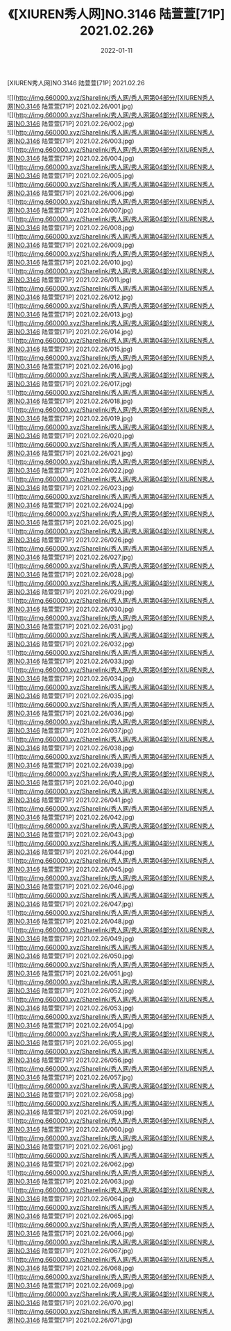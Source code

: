 ﻿---
layout: post
title:  《[XIUREN秀人网]NO.3146 陆萱萱[71P] 2021.02.26》
date:   2022-01-11
img: http://img.660000.xyz/Sharelink/秀人网/秀人网第04部分/[XIUREN秀人网]NO.3146 陆萱萱[71P] 2021.02.26/000.jpg
categories: [美女, 清纯, 唯美]
---

[XIUREN秀人网]NO.3146 陆萱萱[71P] 2021.02.26

 ![](http://img.660000.xyz/Sharelink/秀人网/秀人网第04部分/[XIUREN秀人网]NO.3146 陆萱萱[71P] 2021.02.26/001.jpg) <br>![](http://img.660000.xyz/Sharelink/秀人网/秀人网第04部分/[XIUREN秀人网]NO.3146 陆萱萱[71P] 2021.02.26/002.jpg) <br>![](http://img.660000.xyz/Sharelink/秀人网/秀人网第04部分/[XIUREN秀人网]NO.3146 陆萱萱[71P] 2021.02.26/003.jpg) <br>![](http://img.660000.xyz/Sharelink/秀人网/秀人网第04部分/[XIUREN秀人网]NO.3146 陆萱萱[71P] 2021.02.26/004.jpg) <br>![](http://img.660000.xyz/Sharelink/秀人网/秀人网第04部分/[XIUREN秀人网]NO.3146 陆萱萱[71P] 2021.02.26/005.jpg) <br>![](http://img.660000.xyz/Sharelink/秀人网/秀人网第04部分/[XIUREN秀人网]NO.3146 陆萱萱[71P] 2021.02.26/006.jpg) <br>![](http://img.660000.xyz/Sharelink/秀人网/秀人网第04部分/[XIUREN秀人网]NO.3146 陆萱萱[71P] 2021.02.26/007.jpg) <br>![](http://img.660000.xyz/Sharelink/秀人网/秀人网第04部分/[XIUREN秀人网]NO.3146 陆萱萱[71P] 2021.02.26/008.jpg) <br>![](http://img.660000.xyz/Sharelink/秀人网/秀人网第04部分/[XIUREN秀人网]NO.3146 陆萱萱[71P] 2021.02.26/009.jpg) <br>![](http://img.660000.xyz/Sharelink/秀人网/秀人网第04部分/[XIUREN秀人网]NO.3146 陆萱萱[71P] 2021.02.26/010.jpg) <br>![](http://img.660000.xyz/Sharelink/秀人网/秀人网第04部分/[XIUREN秀人网]NO.3146 陆萱萱[71P] 2021.02.26/011.jpg) <br>![](http://img.660000.xyz/Sharelink/秀人网/秀人网第04部分/[XIUREN秀人网]NO.3146 陆萱萱[71P] 2021.02.26/012.jpg) <br>![](http://img.660000.xyz/Sharelink/秀人网/秀人网第04部分/[XIUREN秀人网]NO.3146 陆萱萱[71P] 2021.02.26/013.jpg) <br>![](http://img.660000.xyz/Sharelink/秀人网/秀人网第04部分/[XIUREN秀人网]NO.3146 陆萱萱[71P] 2021.02.26/014.jpg) <br>![](http://img.660000.xyz/Sharelink/秀人网/秀人网第04部分/[XIUREN秀人网]NO.3146 陆萱萱[71P] 2021.02.26/015.jpg) <br>![](http://img.660000.xyz/Sharelink/秀人网/秀人网第04部分/[XIUREN秀人网]NO.3146 陆萱萱[71P] 2021.02.26/016.jpg) <br>![](http://img.660000.xyz/Sharelink/秀人网/秀人网第04部分/[XIUREN秀人网]NO.3146 陆萱萱[71P] 2021.02.26/017.jpg) <br>![](http://img.660000.xyz/Sharelink/秀人网/秀人网第04部分/[XIUREN秀人网]NO.3146 陆萱萱[71P] 2021.02.26/018.jpg) <br>![](http://img.660000.xyz/Sharelink/秀人网/秀人网第04部分/[XIUREN秀人网]NO.3146 陆萱萱[71P] 2021.02.26/019.jpg) <br>![](http://img.660000.xyz/Sharelink/秀人网/秀人网第04部分/[XIUREN秀人网]NO.3146 陆萱萱[71P] 2021.02.26/020.jpg) <br>![](http://img.660000.xyz/Sharelink/秀人网/秀人网第04部分/[XIUREN秀人网]NO.3146 陆萱萱[71P] 2021.02.26/021.jpg) <br>![](http://img.660000.xyz/Sharelink/秀人网/秀人网第04部分/[XIUREN秀人网]NO.3146 陆萱萱[71P] 2021.02.26/022.jpg) <br>![](http://img.660000.xyz/Sharelink/秀人网/秀人网第04部分/[XIUREN秀人网]NO.3146 陆萱萱[71P] 2021.02.26/023.jpg) <br>![](http://img.660000.xyz/Sharelink/秀人网/秀人网第04部分/[XIUREN秀人网]NO.3146 陆萱萱[71P] 2021.02.26/024.jpg) <br>![](http://img.660000.xyz/Sharelink/秀人网/秀人网第04部分/[XIUREN秀人网]NO.3146 陆萱萱[71P] 2021.02.26/025.jpg) <br>![](http://img.660000.xyz/Sharelink/秀人网/秀人网第04部分/[XIUREN秀人网]NO.3146 陆萱萱[71P] 2021.02.26/026.jpg) <br>![](http://img.660000.xyz/Sharelink/秀人网/秀人网第04部分/[XIUREN秀人网]NO.3146 陆萱萱[71P] 2021.02.26/027.jpg) <br>![](http://img.660000.xyz/Sharelink/秀人网/秀人网第04部分/[XIUREN秀人网]NO.3146 陆萱萱[71P] 2021.02.26/028.jpg) <br>![](http://img.660000.xyz/Sharelink/秀人网/秀人网第04部分/[XIUREN秀人网]NO.3146 陆萱萱[71P] 2021.02.26/029.jpg) <br>![](http://img.660000.xyz/Sharelink/秀人网/秀人网第04部分/[XIUREN秀人网]NO.3146 陆萱萱[71P] 2021.02.26/030.jpg) <br>![](http://img.660000.xyz/Sharelink/秀人网/秀人网第04部分/[XIUREN秀人网]NO.3146 陆萱萱[71P] 2021.02.26/031.jpg) <br>![](http://img.660000.xyz/Sharelink/秀人网/秀人网第04部分/[XIUREN秀人网]NO.3146 陆萱萱[71P] 2021.02.26/032.jpg) <br>![](http://img.660000.xyz/Sharelink/秀人网/秀人网第04部分/[XIUREN秀人网]NO.3146 陆萱萱[71P] 2021.02.26/033.jpg) <br>![](http://img.660000.xyz/Sharelink/秀人网/秀人网第04部分/[XIUREN秀人网]NO.3146 陆萱萱[71P] 2021.02.26/034.jpg) <br>![](http://img.660000.xyz/Sharelink/秀人网/秀人网第04部分/[XIUREN秀人网]NO.3146 陆萱萱[71P] 2021.02.26/035.jpg) <br>![](http://img.660000.xyz/Sharelink/秀人网/秀人网第04部分/[XIUREN秀人网]NO.3146 陆萱萱[71P] 2021.02.26/036.jpg) <br>![](http://img.660000.xyz/Sharelink/秀人网/秀人网第04部分/[XIUREN秀人网]NO.3146 陆萱萱[71P] 2021.02.26/037.jpg) <br>![](http://img.660000.xyz/Sharelink/秀人网/秀人网第04部分/[XIUREN秀人网]NO.3146 陆萱萱[71P] 2021.02.26/038.jpg) <br>![](http://img.660000.xyz/Sharelink/秀人网/秀人网第04部分/[XIUREN秀人网]NO.3146 陆萱萱[71P] 2021.02.26/039.jpg) <br>![](http://img.660000.xyz/Sharelink/秀人网/秀人网第04部分/[XIUREN秀人网]NO.3146 陆萱萱[71P] 2021.02.26/040.jpg) <br>![](http://img.660000.xyz/Sharelink/秀人网/秀人网第04部分/[XIUREN秀人网]NO.3146 陆萱萱[71P] 2021.02.26/041.jpg) <br>![](http://img.660000.xyz/Sharelink/秀人网/秀人网第04部分/[XIUREN秀人网]NO.3146 陆萱萱[71P] 2021.02.26/042.jpg) <br>![](http://img.660000.xyz/Sharelink/秀人网/秀人网第04部分/[XIUREN秀人网]NO.3146 陆萱萱[71P] 2021.02.26/043.jpg) <br>![](http://img.660000.xyz/Sharelink/秀人网/秀人网第04部分/[XIUREN秀人网]NO.3146 陆萱萱[71P] 2021.02.26/044.jpg) <br>![](http://img.660000.xyz/Sharelink/秀人网/秀人网第04部分/[XIUREN秀人网]NO.3146 陆萱萱[71P] 2021.02.26/045.jpg) <br>![](http://img.660000.xyz/Sharelink/秀人网/秀人网第04部分/[XIUREN秀人网]NO.3146 陆萱萱[71P] 2021.02.26/046.jpg) <br>![](http://img.660000.xyz/Sharelink/秀人网/秀人网第04部分/[XIUREN秀人网]NO.3146 陆萱萱[71P] 2021.02.26/047.jpg) <br>![](http://img.660000.xyz/Sharelink/秀人网/秀人网第04部分/[XIUREN秀人网]NO.3146 陆萱萱[71P] 2021.02.26/048.jpg) <br>![](http://img.660000.xyz/Sharelink/秀人网/秀人网第04部分/[XIUREN秀人网]NO.3146 陆萱萱[71P] 2021.02.26/049.jpg) <br>![](http://img.660000.xyz/Sharelink/秀人网/秀人网第04部分/[XIUREN秀人网]NO.3146 陆萱萱[71P] 2021.02.26/050.jpg) <br>![](http://img.660000.xyz/Sharelink/秀人网/秀人网第04部分/[XIUREN秀人网]NO.3146 陆萱萱[71P] 2021.02.26/051.jpg) <br>![](http://img.660000.xyz/Sharelink/秀人网/秀人网第04部分/[XIUREN秀人网]NO.3146 陆萱萱[71P] 2021.02.26/052.jpg) <br>![](http://img.660000.xyz/Sharelink/秀人网/秀人网第04部分/[XIUREN秀人网]NO.3146 陆萱萱[71P] 2021.02.26/053.jpg) <br>![](http://img.660000.xyz/Sharelink/秀人网/秀人网第04部分/[XIUREN秀人网]NO.3146 陆萱萱[71P] 2021.02.26/054.jpg) <br>![](http://img.660000.xyz/Sharelink/秀人网/秀人网第04部分/[XIUREN秀人网]NO.3146 陆萱萱[71P] 2021.02.26/055.jpg) <br>![](http://img.660000.xyz/Sharelink/秀人网/秀人网第04部分/[XIUREN秀人网]NO.3146 陆萱萱[71P] 2021.02.26/056.jpg) <br>![](http://img.660000.xyz/Sharelink/秀人网/秀人网第04部分/[XIUREN秀人网]NO.3146 陆萱萱[71P] 2021.02.26/057.jpg) <br>![](http://img.660000.xyz/Sharelink/秀人网/秀人网第04部分/[XIUREN秀人网]NO.3146 陆萱萱[71P] 2021.02.26/058.jpg) <br>![](http://img.660000.xyz/Sharelink/秀人网/秀人网第04部分/[XIUREN秀人网]NO.3146 陆萱萱[71P] 2021.02.26/059.jpg) <br>![](http://img.660000.xyz/Sharelink/秀人网/秀人网第04部分/[XIUREN秀人网]NO.3146 陆萱萱[71P] 2021.02.26/060.jpg) <br>![](http://img.660000.xyz/Sharelink/秀人网/秀人网第04部分/[XIUREN秀人网]NO.3146 陆萱萱[71P] 2021.02.26/061.jpg) <br>![](http://img.660000.xyz/Sharelink/秀人网/秀人网第04部分/[XIUREN秀人网]NO.3146 陆萱萱[71P] 2021.02.26/062.jpg) <br>![](http://img.660000.xyz/Sharelink/秀人网/秀人网第04部分/[XIUREN秀人网]NO.3146 陆萱萱[71P] 2021.02.26/063.jpg) <br>![](http://img.660000.xyz/Sharelink/秀人网/秀人网第04部分/[XIUREN秀人网]NO.3146 陆萱萱[71P] 2021.02.26/064.jpg) <br>![](http://img.660000.xyz/Sharelink/秀人网/秀人网第04部分/[XIUREN秀人网]NO.3146 陆萱萱[71P] 2021.02.26/065.jpg) <br>![](http://img.660000.xyz/Sharelink/秀人网/秀人网第04部分/[XIUREN秀人网]NO.3146 陆萱萱[71P] 2021.02.26/066.jpg) <br>![](http://img.660000.xyz/Sharelink/秀人网/秀人网第04部分/[XIUREN秀人网]NO.3146 陆萱萱[71P] 2021.02.26/067.jpg) <br>![](http://img.660000.xyz/Sharelink/秀人网/秀人网第04部分/[XIUREN秀人网]NO.3146 陆萱萱[71P] 2021.02.26/068.jpg) <br>![](http://img.660000.xyz/Sharelink/秀人网/秀人网第04部分/[XIUREN秀人网]NO.3146 陆萱萱[71P] 2021.02.26/069.jpg) <br>![](http://img.660000.xyz/Sharelink/秀人网/秀人网第04部分/[XIUREN秀人网]NO.3146 陆萱萱[71P] 2021.02.26/070.jpg) <br>![](http://img.660000.xyz/Sharelink/秀人网/秀人网第04部分/[XIUREN秀人网]NO.3146 陆萱萱[71P] 2021.02.26/071.jpg) <br>